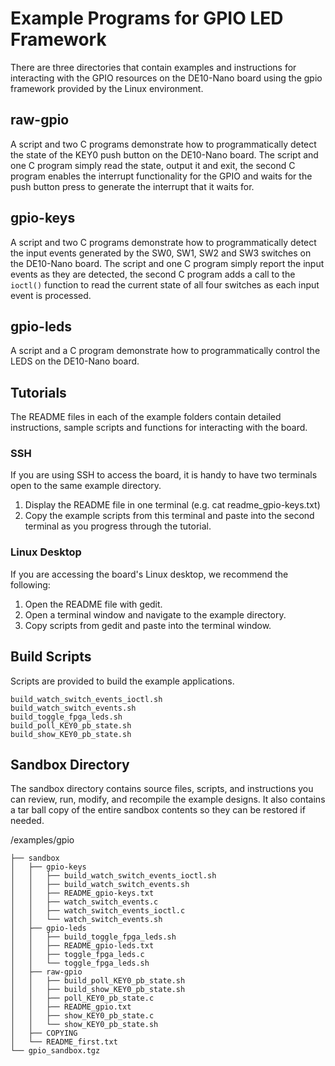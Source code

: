 # Example Programs for GPIO LED Framework
There are three directories that contain examples and instructions for interacting with the GPIO resources on the DE10-Nano board using the gpio framework provided by the Linux environment.
 
## raw-gpio
 
A script and two C programs demonstrate how to programmatically detect the state of the KEY0 push button on the DE10-Nano board.  The script and one C program simply read the state, output it and exit, the second C program enables the interrupt functionality for the GPIO and waits for the push button press to generate the interrupt that it waits for.
 
## gpio-keys
 
A script and two C programs demonstrate how to programmatically detect the input events generated by the SW0, SW1, SW2 and SW3 switches on the DE10-Nano board. The script and one C program simply report the input events as they are detected, the second C program adds a call to the `ioctl()` function to read the current state of all four switches as each input event is processed.
 
## gpio-leds
 
A script and a C program demonstrate how to programmatically control the LEDS on the DE10-Nano board.
 
## Tutorials
 
The README files in each of the example folders contain detailed instructions, sample scripts and functions for interacting with the board. 

### SSH 

If you are using SSH to access the board, it is handy to have two terminals open to the same example directory.

1. Display the README file in one terminal (e.g. cat readme_gpio-keys.txt)
1. Copy the example scripts from this terminal and paste into the second terminal as you progress through the tutorial.

### Linux Desktop

If you are accessing the board's Linux desktop, we recommend the following:

1. Open the README file with gedit.
1. Open a terminal window and navigate to the example directory.
1. Copy scripts from gedit and paste into the terminal window.
 
## Build Scripts
Scripts are provided to build the example applications.

``` 
build_watch_switch_events_ioctl.sh
build_watch_switch_events.sh
build_toggle_fpga_leds.sh
build_poll_KEY0_pb_state.sh
build_show_KEY0_pb_state.sh
```
## Sandbox Directory
The sandbox directory contains source files, scripts, and instructions you can review, run, modify, and recompile the example designs. It also contains a tar ball copy of the entire sandbox contents so they can be restored if needed.
 
/examples/gpio
```
├── sandbox
│   ├── gpio-keys
│   │   ├── build_watch_switch_events_ioctl.sh
│   │   ├── build_watch_switch_events.sh
│   │   ├── README_gpio-keys.txt
│   │   ├── watch_switch_events.c
│   │   ├── watch_switch_events_ioctl.c
│   │   └── watch_switch_events.sh
│   ├── gpio-leds
│   │   ├── build_toggle_fpga_leds.sh
│   │   ├── README_gpio-leds.txt
│   │   ├── toggle_fpga_leds.c
│   │   └── toggle_fpga_leds.sh
│   ├── raw-gpio
│   │   ├── build_poll_KEY0_pb_state.sh
│   │   ├── build_show_KEY0_pb_state.sh
│   │   ├── poll_KEY0_pb_state.c
│   │   ├── README_gpio.txt
│   │   ├── show_KEY0_pb_state.c
│   │   └── show_KEY0_pb_state.sh
│   ├── COPYING
│   └── README_first.txt
└── gpio_sandbox.tgz
 ```
